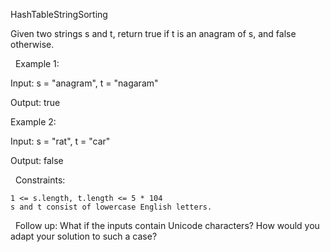 HashTableStringSorting

Given two strings s and t, return true if t is an anagram of s, and false otherwise.

 
Example 1:


Input: s = "anagram", t = "nagaram"

Output: true


Example 2:


Input: s = "rat", t = "car"

Output: false


 
Constraints:


	1 <= s.length, t.length <= 5 * 104
	s and t consist of lowercase English letters.


 
Follow up: What if the inputs contain Unicode characters? How would you adapt your solution to such a case?
